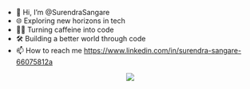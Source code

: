 - 👋 Hi, I’m @SurendraSangare
- 🌐 Exploring new horizons in tech
- 🧙‍♂️ Turning caffeine into code
-  🛠️ Building a better world through code
- 📫 How to reach me https://www.linkedin.com/in/surendra-sangare-66075812a
<div id="header" align="center">
  <img src="https://camo.githubusercontent.com/a4c584bce1c41271485d28f92aaf9f581b3c88b68ca723b6edfd58b4ba988c2b/68747470733a2f2f63646e2e6472696262626c652e636f6d2f75736572732f313138373833362f73637265656e73686f74732f363533393432392f70726f6772616d65722e676966"/>
</div>
<!---
SurendraSangare/SurendraSangare is a ✨ special ✨ repository because its `README.md` (this file) appears on your GitHub profile.
You can click the Preview link to take a look at your changes.
--->

